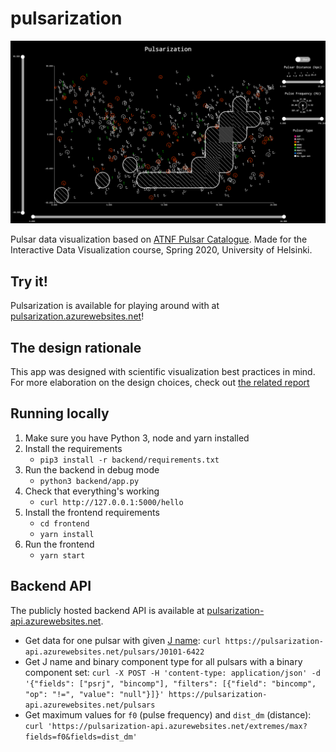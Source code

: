 # pulsarization

![Screenshot of Pulsarization](/docs/screenshot.png)

Pulsar data visualization based on
[ATNF Pulsar Catalogue](https://www.atnf.csiro.au/research/pulsar/psrcat/).
Made for the Interactive Data Visualization course,
Spring 2020, University of Helsinki.

## Try it!

Pulsarization is available for playing around with at
[pulsarization.azurewebsites.net](https://pulsarization.azurewebsites.net/)!

## The design rationale

This app was designed with scientific visualization best practices in mind.
For more elaboration on the design choices, check out
[the related report](http://julius.laita.la/pdfs/pulsarization)

## Running locally

1. Make sure you have Python 3, node and yarn installed
2. Install the requirements
    * `pip3 install -r backend/requirements.txt`
3. Run the backend in debug mode
    * `python3 backend/app.py`
4. Check that everything's working
    * `curl http://127.0.0.1:5000/hello`
5. Install the frontend requirements
    * `cd frontend`
    * `yarn install`
6. Run the frontend
    * `yarn start`

## Backend API

The publicly hosted backend API is available at
[pulsarization-api.azurewebsites.net](https://pulsarization-api.azurewebsites.net/hello).

* Get data for one pulsar with given [J name](https://en.wikipedia.org/wiki/Pulsar#Nomenclature):
`curl https://pulsarization-api.azurewebsites.net/pulsars/J0101-6422`
* Get J name and binary component type for all pulsars with a binary component set:
`curl -X POST -H 'content-type: application/json' -d '{"fields": ["psrj", "bincomp"], "filters": [{"field": "bincomp", "op": "!=", "value": "null"}]}' https://pulsarization-api.azurewebsites.net/pulsars`
* Get maximum values for `f0` (pulse frequency) and `dist_dm` (distance):
`curl 'https://pulsarization-api.azurewebsites.net/extremes/max?fields=f0&fields=dist_dm'`

